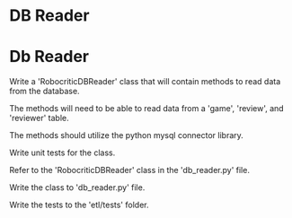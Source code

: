 # DB Reader 

# Db Reader
Write a 'RobocriticDBReader' class that will contain methods to read data from the database.

The methods will need to be able to read data from a 'game', 'review', and 'reviewer' table. 

The methods should utilize the python mysql connector library.

Write unit tests for the class. 

Refer to the 'RobocriticDBReader' class in the 'db_reader.py' file.

Write the class to 'db_reader.py' file.

Write the tests to the 'etl/tests' folder. 
